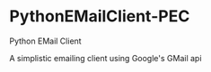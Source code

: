 # PythonEMailClient-PEC
Python EMail Client



A simplistic emailing client using Google's GMail api
